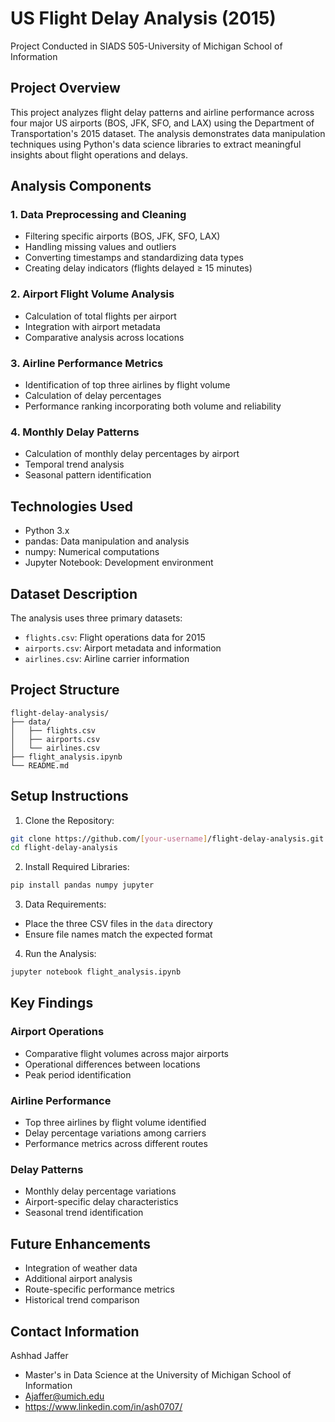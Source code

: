 # US Flight Delay Analysis (2015)
Project Conducted in SIADS 505-University of Michigan School of Information
## Project Overview
This project analyzes flight delay patterns and airline performance across four major US airports (BOS, JFK, SFO, and LAX) using the Department of Transportation's 2015 dataset. The analysis demonstrates data manipulation techniques using Python's data science libraries to extract meaningful insights about flight operations and delays.

## Analysis Components

### 1. Data Preprocessing and Cleaning
- Filtering specific airports (BOS, JFK, SFO, LAX)
- Handling missing values and outliers
- Converting timestamps and standardizing data types
- Creating delay indicators (flights delayed ≥ 15 minutes)

### 2. Airport Flight Volume Analysis
- Calculation of total flights per airport
- Integration with airport metadata
- Comparative analysis across locations

### 3. Airline Performance Metrics
- Identification of top three airlines by flight volume
- Calculation of delay percentages
- Performance ranking incorporating both volume and reliability

### 4. Monthly Delay Patterns
- Calculation of monthly delay percentages by airport
- Temporal trend analysis
- Seasonal pattern identification

## Technologies Used
- Python 3.x
- pandas: Data manipulation and analysis
- numpy: Numerical computations
- Jupyter Notebook: Development environment

## Dataset Description
The analysis uses three primary datasets:
- `flights.csv`: Flight operations data for 2015
- `airports.csv`: Airport metadata and information
- `airlines.csv`: Airline carrier information

## Project Structure
```
flight-delay-analysis/
├── data/
│   ├── flights.csv
│   ├── airports.csv
│   └── airlines.csv
├── flight_analysis.ipynb
└── README.md
```

## Setup Instructions

1. Clone the Repository:
```bash
git clone https://github.com/[your-username]/flight-delay-analysis.git
cd flight-delay-analysis
```

2. Install Required Libraries:
```bash
pip install pandas numpy jupyter
```

3. Data Requirements:
- Place the three CSV files in the `data` directory
- Ensure file names match the expected format

4. Run the Analysis:
```bash
jupyter notebook flight_analysis.ipynb
```

## Key Findings

### Airport Operations
- Comparative flight volumes across major airports
- Operational differences between locations
- Peak period identification

### Airline Performance
- Top three airlines by flight volume identified
- Delay percentage variations among carriers
- Performance metrics across different routes

### Delay Patterns
- Monthly delay percentage variations
- Airport-specific delay characteristics
- Seasonal trend identification

## Future Enhancements
- Integration of weather data
- Additional airport analysis
- Route-specific performance metrics
- Historical trend comparison

## Contact Information
Ashhad Jaffer
- Master's in Data Science at the University of Michigan School of Information
- Ajaffer@umich.edu
- https://www.linkedin.com/in/ash0707/
